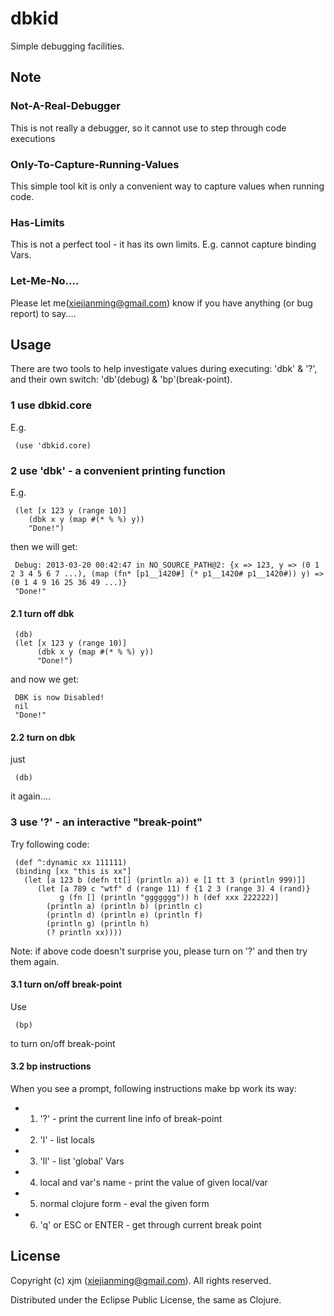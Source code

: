 # dbkid

Simple debugging facilities.

## Note
### Not-A-Real-Debugger
This is not really a debugger, so it cannot use to step through code executions
### Only-To-Capture-Running-Values
This simple tool kit is only a convenient way to capture values when running code.
### Has-Limits
This is not a perfect tool - it has its own limits. E.g. cannot capture binding Vars. 
### Let-Me-No....
Please let me(xiejianming@gmail.com) know if you have anything (or bug report) to say....

## Usage
There are two tools to help investigate values during executing: 'dbk' & '?', and their own switch: 'db'(debug) & 'bp'(break-point).

### 1 use dbkid.core
E.g. 

     (use 'dbkid.core)

### 2 use 'dbk' - a convenient printing function
E.g.

     (let [x 123 y (range 10)]
        (dbk x y (map #(* % %) y))
        "Done!")

then we will get:

     Debug: 2013-03-20 00:42:47 in NO_SOURCE_PATH@2: {x => 123, y => (0 1 2 3 4 5 6 7 ...), (map (fn* [p1__1420#] (* p1__1420# p1__1420#)) y) => (0 1 4 9 16 25 36 49 ...)}
     "Done!"
     
#### 2.1 turn off dbk

     (db)
     (let [x 123 y (range 10)]
          (dbk x y (map #(* % %) y))
          "Done!")
     
and now we get:

     DBK is now Disabled!
     nil
     "Done!"
     
#### 2.2 turn on dbk
just 

     (db)
     
it again....

### 3 use '?' - an interactive "break-point"
Try following code:

     (def ^:dynamic xx 111111)
     (binding [xx "this is xx"]
       (let [a 123 b (defn tt[] (println a)) e [1 tt 3 (println 999)]]
          (let [a 789 c "wtf" d (range 11) f {1 2 3 (range 3) 4 (rand)} 
               g (fn [] (println "ggggggg")) h (def xxx 222222)]
            (println a) (println b) (println c)
            (println d) (println e) (println f)
            (println g) (println h)
            (? println xx))))

Note: if above code doesn't surprise you, please turn on '?' and then try them again.

#### 3.1 turn on/off break-point
Use 

     (bp)

to turn on/off break-point
#### 3.2 bp instructions
When you see a prompt, following instructions make bp work its way:
- 1) '?' - print the current line info of break-point 
- 2) 'l' - list locals
- 3) 'll' - list 'global' Vars
- 4) local and var's name - print the value of given local/var
- 5) normal clojure form - eval the given form
- 6) 'q' or ESC or ENTER - get through current break point

## License

Copyright (c) xjm (xiejianming@gmail.com). All rights reserved.

Distributed under the Eclipse Public License, the same as Clojure.
